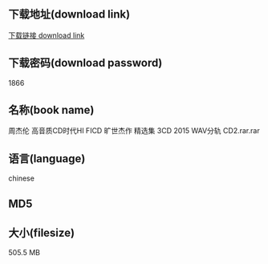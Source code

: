 ## 下载地址(download link)
[下载链接 download link](https://voluble-croquembouche-d321dc.netlify.app/?s=%E5%91%A8%E6%9D%B0%E4%BC%A6+%E9%AB%98%E9%9F%B3%E8%B4%A8CD%E6%97%B6%E4%BB%A3HI+FICD+%E6%97%B7%E4%B8%96%E6%9D%B0%E4%BD%9C+%E7%B2%BE%E9%80%89%E9%9B%86+3CD+2015+WAV%E5%88%86%E8%BD%A8+CD2.rar)

## 下载密码(download password)
1866

## 名称(book name)
周杰伦 高音质CD时代HI FICD 旷世杰作 精选集 3CD 2015 WAV分轨 CD2.rar.rar

## 语言(language)
chinese

## MD5


## 大小(filesize)
505.5 MB
